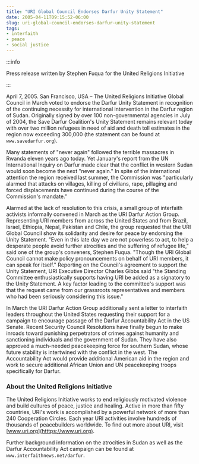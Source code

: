 ```yaml
---
title: "URI Global Council Endorses Darfur Unity Statement"
date: 2005-04-11T09:15:52-06:00
slug: uri-global-council-endorses-darfur-unity-statement
tags:
- interfaith
- peace
- social justice
---
```


:::info

Press release written by Stephen Fuqua for the United Religions Initiative

:::

April 7, 2005. San Francisco, USA – The United Religions Initiative Global Council in March voted to endorse the Darfur Unity Statement in recognition of the continuing necessity for international intervention in the Darfur region of Sudan. Originally signed by over 100 non-governmental agencies in July of 2004, the Save Darfur Coalition's Unity Statement remains relevant today with over two million refugees in need of aid and death toll estimates in the region now exceeding 300,000 (the statement can be found at `www.savedarfur.org`).

Many statements of "never again" followed the terrible massacres in Rwanda eleven years ago today. Yet January's report from the UN International Inquiry on Darfur made clear that the conflict in western Sudan would soon become the next "never again." In spite of the international attention the region received last summer, the Commission was "particularly alarmed that attacks on villages, killing of civilians, rape, pillaging and forced displacements have continued during the course of the Commission's mandate."

Alarmed at the lack of resolution to this crisis, a small group of interfaith activists informally convened in March as the URI Darfur Action Group. Representing URI members from across the United States and from Brazil, Israel, Ethiopia, Nepal, Pakistan and Chile, the group requested that the URI Global Council show its solidarity and desire for peace by endorsing the Unity Statement. "Even in this late day we are not powerless to act, to help a desperate people avoid further atrocities and the suffering of refugee life," said one of the group's conveners, Stephen Fuqua. "Though the URI Global Council cannot make policy pronouncements on behalf of URI members, it can speak for itself." Reporting on the Council's agreement to support the Unity Statement, URI Executive Director Charles Gibbs said "the Standing Committee enthusiastically supports having URI be added as a signatory to the Unity Statement. A key factor leading to the committee's support was that the request came from our grassroots representatives and members who had been seriously considering this issue."

In March the URI Darfur Action Group additionally sent a letter to interfaith leaders throughout the United States requesting their support for a campaign to encourage passage of the Darfur Accountability Act in the US Senate. Recent Security Council Resolutions have finally begun to make inroads toward punishing perpetrators of crimes against humanity and sanctioning individuals and the government of Sudan. They have also approved a much-needed peacekeeping force for southern Sudan, whose future stability is intertwined with the conflict in the west. The Accountability Act would provide additional American aid in the region and work to secure additional African Union and UN peacekeeping troops specifically for Darfur.

### About the United Religions Initiative

The United Religions Initiative works to end religiously motivated violence and build cultures of peace, justice and healing. Active in more than fifty countries, URI's work is accomplished by a powerful network of more than 240 Cooperation Circles. Each year URI activities involve hundreds of thousands of peacebuilders worldwide. To find out more about URI, visit [www.uri.org](htttps://www.uri.org).

Further background information on the atrocities in Sudan as well as the Darfur Accountability Act campaign can be found at `www.interfaithnews.net/darfur`.
